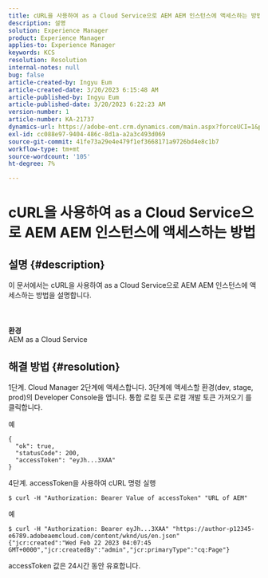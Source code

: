 ```yaml
---
title: cURL을 사용하여 as a Cloud Service으로 AEM AEM 인스턴스에 액세스하는 방법
description: 설명
solution: Experience Manager
product: Experience Manager
applies-to: Experience Manager
keywords: KCS
resolution: Resolution
internal-notes: null
bug: false
article-created-by: Ingyu Eum
article-created-date: 3/20/2023 6:15:48 AM
article-published-by: Ingyu Eum
article-published-date: 3/20/2023 6:22:23 AM
version-number: 1
article-number: KA-21737
dynamics-url: https://adobe-ent.crm.dynamics.com/main.aspx?forceUCI=1&pagetype=entityrecord&etn=knowledgearticle&id=d4301ca4-e6c6-ed11-b597-6045bd006295
exl-id: cc088e97-9404-486c-8d1a-a2a3c493d069
source-git-commit: 41fe73a29e4e479f1ef3668171a9726bd4e8c1b7
workflow-type: tm+mt
source-wordcount: '105'
ht-degree: 7%

---
```


# cURL을 사용하여 as a Cloud Service으로 AEM AEM 인스턴스에 액세스하는 방법

## 설명 {#description}

이 문서에서는 cURL을 사용하여 as a Cloud Service으로 AEM AEM 인스턴스에 액세스하는 방법을 설명합니다.<br><br> <br><br><b>환경</b>
<br>AEM as a Cloud Service

## 해결 방법 {#resolution}


1단계. Cloud Manager 2단계에 액세스합니다. 3단계에 액세스할 환경(dev, stage, prod)의 Developer Console을 엽니다. 통합 로컬 토큰 로컬 개발 토큰 가져오기 를 클릭합니다.

예


```
{
  "ok": true,
  "statusCode": 200,
  "accessToken": "eyJh...3XAA"
}
```


4단계. accessToken을 사용하여 cURL 명령 실행


```
$ curl -H "Authorization: Bearer Value of accessToken" "URL of AEM"
```


예


```
$ curl -H "Authorization: Bearer eyJh...3XAA" "https://author-p12345-e6789.adobeaemcloud.com/content/wknd/us/en.json"
{"jcr:created":"Wed Feb 22 2023 04:07:45 GMT+0000","jcr:createdBy":"admin","jcr:primaryType":"cq:Page"}
```


accessToken 값은 24시간 동안 유효합니다.
